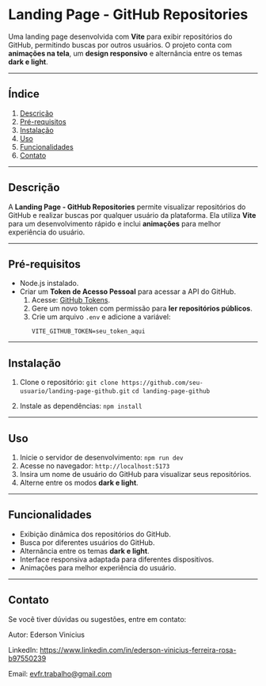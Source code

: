 # Landing Page - GitHub Repositories

Uma landing page desenvolvida com **Vite** para exibir repositórios do GitHub, permitindo buscas por outros usuários. O projeto conta com **animações na tela**, um **design responsivo** e alternância entre os temas **dark e light**.

---

## Índice

1. [Descrição](#descrição)  
2. [Pré-requisitos](#pré-requisitos)  
3. [Instalação](#instalação)  
4. [Uso](#uso)  
5. [Funcionalidades](#funcionalidades)  
6. [Contato](#contato)

---

## Descrição

A **Landing Page - GitHub Repositories** permite visualizar repositórios do GitHub e realizar buscas por qualquer usuário da plataforma. Ela utiliza **Vite** para um desenvolvimento rápido e inclui **animações** para melhor experiência do usuário.

---

## Pré-requisitos

- Node.js instalado.  
- Criar um **Token de Acesso Pessoal** para acessar a API do GitHub.  
  1. Acesse: [GitHub Tokens](https://github.com/settings/tokens).
  2. Gere um novo token com permissão para **ler repositórios públicos**.
  3. Crie um arquivo `.env` e adicione a variável:
     ```env
     VITE_GITHUB_TOKEN=seu_token_aqui
     ```

---

## Instalação

1. Clone o repositório:
   `git clone https://github.com/seu-usuario/landing-page-github.git`
   `cd landing-page-github`

2. Instale as dependências:
   `npm install`

---

## Uso

1. Inicie o servidor de desenvolvimento:
   `npm run dev`
2. Acesse no navegador: `http://localhost:5173`
3. Insira um nome de usuário do GitHub para visualizar seus repositórios.
4. Alterne entre os modos **dark e light**.

---

## Funcionalidades

- Exibição dinâmica dos repositórios do GitHub.  
- Busca por diferentes usuários do GitHub.  
- Alternância entre os temas **dark e light**.  
- Interface responsiva adaptada para diferentes dispositivos.  
- Animações para melhor experiência do usuário.  

---

## Contato

Se você tiver dúvidas ou sugestões, entre em contato:

Autor: Ederson Vinicius

LinkedIn: https://www.linkedin.com/in/ederson-vinicius-ferreira-rosa-b97550239

Email: evfr.trabalho@gmail.com 

